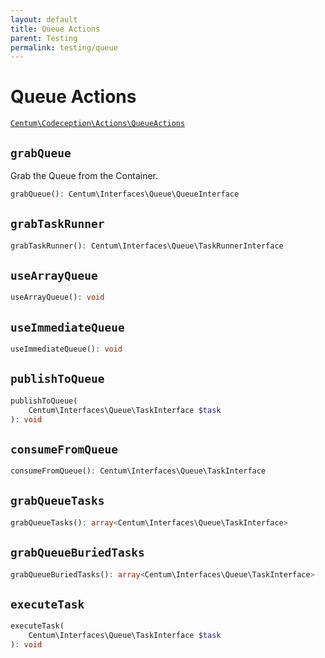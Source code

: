 ```yaml
---
layout: default
title: Queue Actions
parent: Testing
permalink: testing/queue
---
```




# Queue Actions

[`Centum\Codeception\Actions\QueueActions`](https://github.com/SidRoberts/centum/blob/development/src/Codeception/Actions/QueueActions.php)



## `grabQueue`

Grab the Queue from the Container.

```php
grabQueue(): Centum\Interfaces\Queue\QueueInterface
```



## `grabTaskRunner`

```php
grabTaskRunner(): Centum\Interfaces\Queue\TaskRunnerInterface
```



## `useArrayQueue`

```php
useArrayQueue(): void
```



## `useImmediateQueue`

```php
useImmediateQueue(): void
```



## `publishToQueue`

```php
publishToQueue(
    Centum\Interfaces\Queue\TaskInterface $task
): void
```



## `consumeFromQueue`

```php
consumeFromQueue(): Centum\Interfaces\Queue\TaskInterface
```



## `grabQueueTasks`

```php
grabQueueTasks(): array<Centum\Interfaces\Queue\TaskInterface>
```



## `grabQueueBuriedTasks`

```php
grabQueueBuriedTasks(): array<Centum\Interfaces\Queue\TaskInterface>
```



## `executeTask`

```php
executeTask(
    Centum\Interfaces\Queue\TaskInterface $task
): void
```
